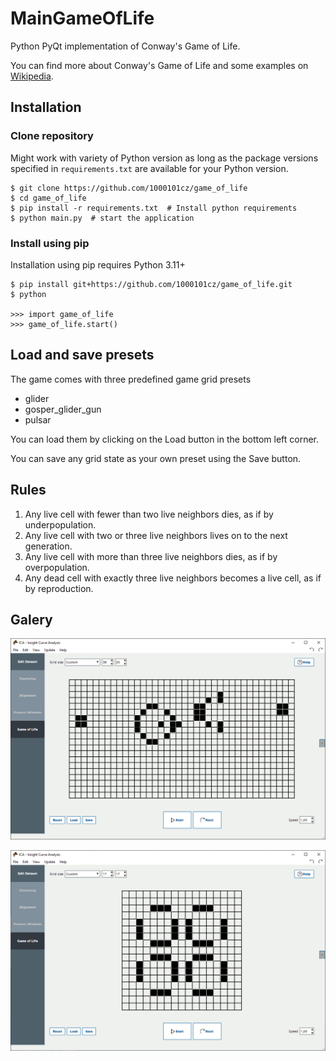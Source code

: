 # MainGameOfLife

Python PyQt implementation of Conway's Game of Life.

You can find more about Conway's Game of Life and some examples on [Wikipedia](https://en.wikipedia.org/wiki/Conway's_Game_of_Life).

<h2>Installation</h2>

<h3>Clone repository</h3>

Might work with variety of Python version as long as the package versions specified in `requirements.txt` are available for your Python version.

```
$ git clone https://github.com/1000101cz/game_of_life
$ cd game_of_life
$ pip install -r requirements.txt  # Install python requirements
$ python main.py  # start the application
```

<h3>Install using pip</h3>

Installation using pip requires Python 3.11+

```
$ pip install git+https://github.com/1000101cz/game_of_life.git 
$ python

>>> import game_of_life
>>> game_of_life.start()
```

<h2>Load and save presets</h2>

The game comes with three predefined game grid presets

- glider
- gosper_glider_gun
- pulsar

You can load them by clicking on the Load button in the bottom left corner.

You can save any grid state as your own preset using the Save button.

<h2>Rules</h2>

1. Any live cell with fewer than two live neighbors dies, as if by underpopulation.
2. Any live cell with two or three live neighbors lives on to the next generation.
3. Any live cell with more than three live neighbors dies, as if by overpopulation.
4. Any dead cell with exactly three live neighbors becomes a live cell, as if by reproduction.

<h2>Galery</h2>

![Alt text](anim2.gif)

![Alt text](anim2-1.gif)

